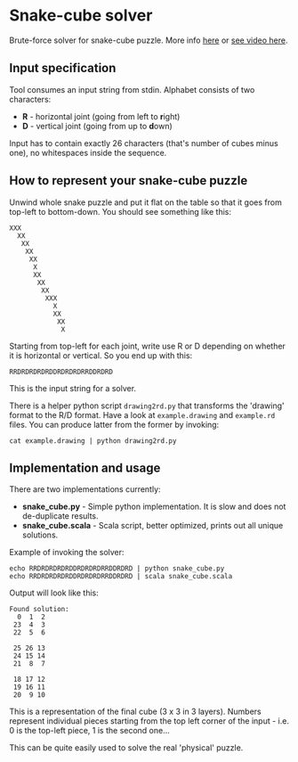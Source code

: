 
# Snake-cube solver

Brute-force solver for snake-cube puzzle. More info
[here](http://webhome.cs.uvic.ca/~mweston/snakes.html) or
[see video here](https://www.youtube.com/watch?v=iTzVPgFjE9c).


## Input specification

Tool consumes an input string from stdin. Alphabet consists of two characters:

 * **R** - horizontal joint (going from left to **r**ight)
 * **D** - vertical joint (going from up to **d**own)

Input has to contain exactly 26 characters (that's number of cubes minus one), no whitespaces inside the
sequence.

## How to represent your snake-cube puzzle

Unwind whole snake puzzle and put it flat on the table so that it goes from top-left to
bottom-down. You should see something like this:

```
XXX
  XX
   XX
    XX
     XX
      X
      XX
       XX
        XX
         XXX
           X
           XX
            XX
             X
```

Starting from top-left for each joint, write use R or D depending on whether
it is horizontal or vertical. So you end up with this:

```
RRDRDRDRDRDDRDRDRDRRDDRDRD
```

This is the input string for a solver.

There is a helper python script `drawing2rd.py` that transforms the 'drawing'
format to the R/D format. Have a look at `example.drawing` and `example.rd`
files. You can produce latter from the former by invoking:

```
cat example.drawing | python drawing2rd.py
```

## Implementation and usage

There are two implementations currently:

 * **snake_cube.py** - Simple python implementation. It is slow and does not de-duplicate results.
 * **snake_cube.scala** - Scala script, better optimized, prints out all unique solutions.

Example of invoking the solver:

```
echo RRDRDRDRDRDDRDRDRDRRDDRDRD | python snake_cube.py
echo RRDRDRDRDRDDRDRDRDRRDDRDRD | scala snake_cube.scala
```

Output will look like this:

```
Found solution:
  0  1  2
 23  4  3
 22  5  6

 25 26 13
 24 15 14
 21  8  7

 18 17 12
 19 16 11
 20  9 10
```

This is a representation of the final cube (3 x 3 in 3 layers). Numbers represent individual
pieces starting from the top left corner of the input - i.e. 0 is the top-left piece, 1 is
the second one...

This can be quite easily used to solve the real 'physical' puzzle.
